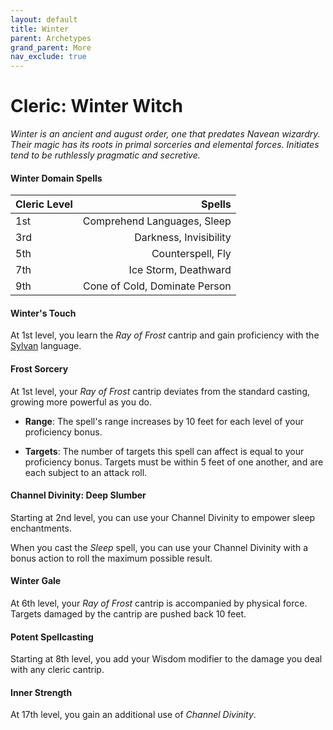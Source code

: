 ```yaml
---
layout: default
title: Winter
parent: Archetypes
grand_parent: More
nav_exclude: true
---
```


# Cleric: Winter Witch

_Winter is an ancient and august order, one that predates Navean wizardry. Their magic has its roots in primal sorceries and elemental forces. Initiates tend to be ruthlessly pragmatic and secretive._


#### Winter Domain Spells

| Cleric Level |                        Spells |
| :----------- | ----------------------------: |
| 1st          |   Comprehend Languages, Sleep |
| 3rd          |        Darkness, Invisibility |
| 5th          |             Counterspell, Fly |
| 7th          |          Ice Storm, Deathward |
| 9th          | Cone of Cold, Dominate Person |


#### Winter's Touch 

At 1st level, you learn the *Ray of Frost* cantrip and gain proficiency with the [Sylvan](../../docs/adventuring/languages#sylvan) language.


#### Frost Sorcery

At 1st level, your *Ray of Frost* cantrip deviates from the standard casting, growing more powerful as you do.

* **Range**: The spell's range increases by 10 feet for each level of your proficiency bonus.

* **Targets**: The number of targets this spell can affect is equal to your proficiency bonus. Targets must be within 5 feet of one another, and are each subject to an attack roll.

#### Channel Divinity: Deep Slumber

Starting at 2nd level, you can use your Channel Divinity to empower sleep enchantments.

When you cast the _Sleep_ spell, you can use your Channel Divinity with a bonus action to roll the maximum possible result.

#### Winter Gale

At 6th level, your *Ray of Frost* cantrip is accompanied by physical force. Targets damaged by the cantrip are pushed back 10 feet.


#### Potent Spellcasting

Starting at 8th level, you add your Wisdom modifier to the damage you deal with any cleric cantrip.


#### Inner Strength

At 17th level, you gain an additional use of _Channel Divinity_.